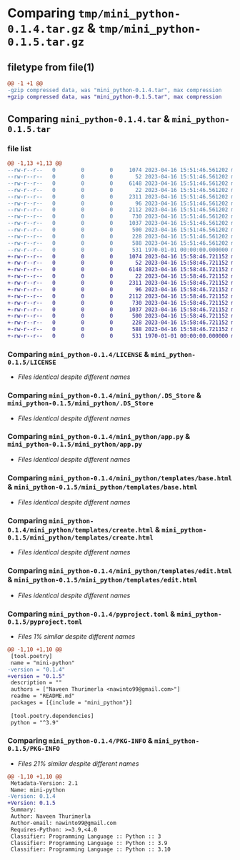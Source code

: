# Comparing `tmp/mini_python-0.1.4.tar.gz` & `tmp/mini_python-0.1.5.tar.gz`

## filetype from file(1)

```diff
@@ -1 +1 @@
-gzip compressed data, was "mini_python-0.1.4.tar", max compression
+gzip compressed data, was "mini_python-0.1.5.tar", max compression
```

## Comparing `mini_python-0.1.4.tar` & `mini_python-0.1.5.tar`

### file list

```diff
@@ -1,13 +1,13 @@
--rw-r--r--   0        0        0     1074 2023-04-16 15:51:46.561202 mini_python-0.1.4/LICENSE
--rw-r--r--   0        0        0       52 2023-04-16 15:51:46.561202 mini_python-0.1.4/README.md
--rw-r--r--   0        0        0     6148 2023-04-16 15:51:46.561202 mini_python-0.1.4/mini_python/.DS_Store
--rw-r--r--   0        0        0       22 2023-04-16 15:51:46.561202 mini_python-0.1.4/mini_python/__init__.py
--rw-r--r--   0        0        0     2311 2023-04-16 15:51:46.561202 mini_python-0.1.4/mini_python/app.py
--rw-r--r--   0        0        0       96 2023-04-16 15:51:46.561202 mini_python-0.1.4/mini_python/static/css/style.css
--rw-r--r--   0        0        0     2112 2023-04-16 15:51:46.561202 mini_python-0.1.4/mini_python/templates/base.html
--rw-r--r--   0        0        0      730 2023-04-16 15:51:46.561202 mini_python-0.1.4/mini_python/templates/create.html
--rw-r--r--   0        0        0     1037 2023-04-16 15:51:46.561202 mini_python-0.1.4/mini_python/templates/edit.html
--rw-r--r--   0        0        0      500 2023-04-16 15:51:46.561202 mini_python-0.1.4/mini_python/templates/index.html
--rw-r--r--   0        0        0      228 2023-04-16 15:51:46.561202 mini_python-0.1.4/mini_python/templates/post.html
--rw-r--r--   0        0        0      588 2023-04-16 15:51:46.561202 mini_python-0.1.4/pyproject.toml
--rw-r--r--   0        0        0      531 1970-01-01 00:00:00.000000 mini_python-0.1.4/PKG-INFO
+-rw-r--r--   0        0        0     1074 2023-04-16 15:58:46.721152 mini_python-0.1.5/LICENSE
+-rw-r--r--   0        0        0       52 2023-04-16 15:58:46.721152 mini_python-0.1.5/README.md
+-rw-r--r--   0        0        0     6148 2023-04-16 15:58:46.721152 mini_python-0.1.5/mini_python/.DS_Store
+-rw-r--r--   0        0        0       22 2023-04-16 15:58:46.721152 mini_python-0.1.5/mini_python/__init__.py
+-rw-r--r--   0        0        0     2311 2023-04-16 15:58:46.721152 mini_python-0.1.5/mini_python/app.py
+-rw-r--r--   0        0        0       96 2023-04-16 15:58:46.721152 mini_python-0.1.5/mini_python/static/css/style.css
+-rw-r--r--   0        0        0     2112 2023-04-16 15:58:46.721152 mini_python-0.1.5/mini_python/templates/base.html
+-rw-r--r--   0        0        0      730 2023-04-16 15:58:46.721152 mini_python-0.1.5/mini_python/templates/create.html
+-rw-r--r--   0        0        0     1037 2023-04-16 15:58:46.721152 mini_python-0.1.5/mini_python/templates/edit.html
+-rw-r--r--   0        0        0      500 2023-04-16 15:58:46.721152 mini_python-0.1.5/mini_python/templates/index.html
+-rw-r--r--   0        0        0      228 2023-04-16 15:58:46.721152 mini_python-0.1.5/mini_python/templates/post.html
+-rw-r--r--   0        0        0      588 2023-04-16 15:58:46.721152 mini_python-0.1.5/pyproject.toml
+-rw-r--r--   0        0        0      531 1970-01-01 00:00:00.000000 mini_python-0.1.5/PKG-INFO
```

### Comparing `mini_python-0.1.4/LICENSE` & `mini_python-0.1.5/LICENSE`

 * *Files identical despite different names*

### Comparing `mini_python-0.1.4/mini_python/.DS_Store` & `mini_python-0.1.5/mini_python/.DS_Store`

 * *Files identical despite different names*

### Comparing `mini_python-0.1.4/mini_python/app.py` & `mini_python-0.1.5/mini_python/app.py`

 * *Files identical despite different names*

### Comparing `mini_python-0.1.4/mini_python/templates/base.html` & `mini_python-0.1.5/mini_python/templates/base.html`

 * *Files identical despite different names*

### Comparing `mini_python-0.1.4/mini_python/templates/create.html` & `mini_python-0.1.5/mini_python/templates/create.html`

 * *Files identical despite different names*

### Comparing `mini_python-0.1.4/mini_python/templates/edit.html` & `mini_python-0.1.5/mini_python/templates/edit.html`

 * *Files identical despite different names*

### Comparing `mini_python-0.1.4/pyproject.toml` & `mini_python-0.1.5/pyproject.toml`

 * *Files 1% similar despite different names*

```diff
@@ -1,10 +1,10 @@
 [tool.poetry]
 name = "mini-python"
-version = "0.1.4"
+version = "0.1.5"
 description = ""
 authors = ["Naveen Thurimerla <nawinto99@gmail.com>"]
 readme = "README.md"
 packages = [{include = "mini_python"}]
 
 [tool.poetry.dependencies]
 python = "^3.9"
```

### Comparing `mini_python-0.1.4/PKG-INFO` & `mini_python-0.1.5/PKG-INFO`

 * *Files 21% similar despite different names*

```diff
@@ -1,10 +1,10 @@
 Metadata-Version: 2.1
 Name: mini-python
-Version: 0.1.4
+Version: 0.1.5
 Summary: 
 Author: Naveen Thurimerla
 Author-email: nawinto99@gmail.com
 Requires-Python: >=3.9,<4.0
 Classifier: Programming Language :: Python :: 3
 Classifier: Programming Language :: Python :: 3.9
 Classifier: Programming Language :: Python :: 3.10
```


